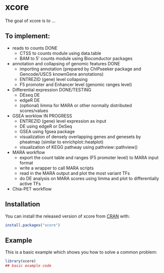 # xcore

<!-- badges: start -->
<!-- badges: end -->

The goal of xcore is to ...

## To implement:

* reads to counts DONE
    - CTSS to counts module using data.table
    - BAM    to 5' counts module using Bioconductor packages
* annotation and collapsing of genomic features DONE
    - importing annotation (prepared by ChIPseeker package and Gencode/USCS knownGene annotations)
    - ENTREZID (gene) level collapsing 
    - F5 promoter and Enhancer level (genomic ranges level)
* Differential expression DONE/TESTING
    - DEseq DE
    - edgeR DE 
    - (optional) limma for MARA or other normally distributed scores/values
* GSEA worklow IN PROGRESS
    - ENTREZID (gene) level expression as input
    - DE using edgeR or DeSeq
    - GSEA using fgsea package
    - visualization of densely overlapping genes and genesets by pheatmap (similar to enrichplot::heatplot)
    - visualization of KEGG pathway using pathview::pathview()
* MARA workflow
    - export the count table and ranges (F5 promoter level) to MARA input format
    - write a wrapper to call MARA scripts
    - read in the MARA output and plot the most variant TFs
    - do DE analysis on MARA scores using limma and plot to differentially active TFs
* Chia-PET workflow

    
    
    

## Installation

You can install the released version of xcore from [CRAN](https://CRAN.R-project.org) with:

``` r
install.packages("xcore")
```

## Example

This is a basic example which shows you how to solve a common problem:

``` r
library(xcore)
## basic example code
```

